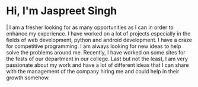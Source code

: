 # Hi, I'm Jaspreet Singh

| I am a fresher looking for as many opportunities as I can in order to enhance my experience. I have worked on a lot of projects especially in the fields of web development, python and android development. I have a craze for competitive programming. I am always looking for new ideas to help solve the problems around me. Recently, I have worked on some sites for the fests of our department in our college.
Last but not the least, I am very passionate about my work and have a lot of different ideas that I can share with the management of the company hiring me and could help in their growth somehow.


